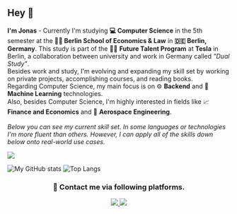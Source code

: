 ## Hey 👋
**I'm Jonas** - Currently I'm studying **💻 Computer Science** in the 5th semester at the **👨‍🎓 Berlin School of Economics & Law** in **🇩🇪 Berlin, Germany**. This study is part of the 👨‍💻 **Future Talent Program** at **Tesla** in Berlin, a collaboration between university and work in Germany called _"Dual Study"_.<br/>
Besides work and study, I'm evolving and expanding my skill set by working on private projects, accomplishing courses, and reading books.<br/>
Regarding Computer Science, my main focus is on ⚙️ **Backend** and 🤖 **Machine Learning** technologies.<br/>
Also, besides Computer Science, I'm highly interested in fields like 📈 **Finance and Economics** and 🚀 **Aerospace Engineering**.
<br/><br/>
_Below you can see my current skill set. In some languages or technologies I'm more fluent than others. However, I can apply all of the skills down below onto real-world use cases._

<p align="left">
  <a href="https://skillicons.dev">
    <img src="https://skillicons.dev/icons?i=js,ts,html,css,react,express,git,go,rust,nodejs,postgres,prisma,postman,tailwind" />
  </a>
</p>
    
![My GitHub stats](https://github-readme-stats.vercel.app/api?username=jonasliendl&show_icons=true&theme=github_dark)
![Top Langs](https://github-readme-stats.vercel.app/api/top-langs/?username=jonasliendl&layout=compact&theme=github_dark)

<h3 align="center">
  💬 Contact me via following platforms.
</h3>
<p align="center">
  <a href="https://www.linkedin.com/in/jonasliendl/">
    <img src="https://skillicons.dev/icons?i=linkedin" />
  </a>
  <a href="https://www.twitter.com/jonasliendl/">
    <img src="https://skillicons.dev/icons?i=twitter" />
  </a>
</p>
